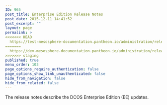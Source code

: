 ```yaml
---
ID: 965
post_title: Enterprise Edition Release Notes
post_date: 2015-12-11 14:41:52
post_excerpt: ""
layout: page
permalink: >
<<<<<<< HEAD
  https://test-mesosphere-documentation.pantheon.io/administration/release-notes/enterprise-edition/
=======
  https://dev-mesosphere-documentation.pantheon.io/administration/release-notes/enterprise-edition/
>>>>>>> staging
published: true
menu_order: 103
page_options_require_authentication: false
page_options_show_link_unauthenticated: false
hide_from_navigation: false
hide_from_related: false
---
```

The release notes describe the DCOS Enterprise Edition (EE) updates.